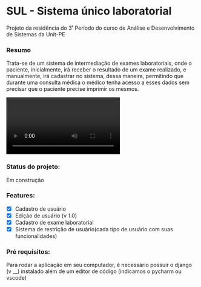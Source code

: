 # SUL - Sistema único laboratorial
Projeto da residência do 3˚ Período do curso de Análise e Desenvolvimento de Sistemas da Unit-PE

### Resumo
Trata-se de um sistema de intermediação de exames laboratoriais, onde o paciente, inicialmente, irá receber o resultado de um exame realizado, e manualmente, irá cadastrar no sistema, dessa maneira, permitindo que durante uma consulta médica o médico tenha acesso a esses dados sem precisar que o paciente precise imprimir os mesmos.

![mvp1](https://media.giphy.com/media/1b1DM5qgwkx2FIWNyZ/source.mov)

### Status do projeto:
Em construção

### Features:

- [x] Cadastro de usuário
- [x] Edição de usuário (v 1.0)
- [x] Cadastro de exame laboratorial
- [x] Sistema de restrição de usuário(cada tipo de usuário com suas funcionalidades)

### Pré requisitos:

Para rodar a aplicação em seu computador, é necessário possuir o django (v __) instalado além de um editor de código (indicamos o pycharm ou vscode)
